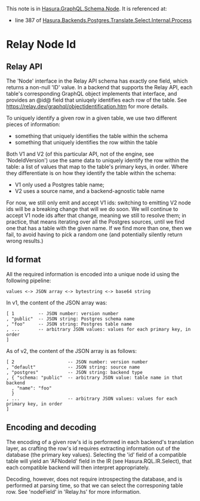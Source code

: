 This note is in [Hasura.GraphQL.Schema.Node](https://github.com/hasura/graphql-engine/blob/master/server/src-lib/Hasura/GraphQL/Schema/Node.hs#L36).
It is referenced at:
  - line 387 of [Hasura.Backends.Postgres.Translate.Select.Internal.Process](https://github.com/hasura/graphql-engine/blob/master/server/src-lib/Hasura/Backends/Postgres/Translate/Select/Internal/Process.hs#L387)

# Relay Node Id


Relay API
---------

The 'Node' interface in the Relay API schema has exactly one field, which
returns a non-null 'ID' value. In a backend that supports the Relay API, each
table's corresponding GraphQL object implements that interface, and provides an
@id@ field that uniuqely identifies each row of the table. See
https://relay.dev/graphql/objectidentification.htm for more details.

To uniquely identify a given row in a given table, we use two different pieces
of information:
  - something that uniquely identifies the table within the schema
  - something that uniquely identifies the row within the table

Both V1 and V2 (of this particular API, not of the engine, see 'NodeIdVersion')
use the same data to uniquely identify the row within the table: a list of
values that map to the table's primary keys, in order. Where they differentiate
is on how they identify the table within the schema:
  - V1 only used a Postgres table name;
  - V2 uses a source name, and a backend-agnostic table name

For now, we still only emit and accept V1 ids: switching to emitting V2 node ids
will be a breaking change that will we do soon. We will continue to accept V1
node ids after that change, meaning we still to resolve them; in practice, that
means iterating over all the Postgres sources, until we find one that has a
table with the given name. If we find more than one, then we fail, to avoid
having to pick a random one (and potentially silently return wrong results.)

Id format
---------

All the required information is encoded into a unique node id using the
following pipeline:

    values <-> JSON array <-> bytestring <-> base64 string

In v1, the content of the JSON array was:

    [ 1         -- JSON number: version number
    , "public"  -- JSON string: Postgres schema name
    , "foo"     -- JSON string: Postgres table name
    , ...       -- arbitrary JSON values: values for each primary key, in order
    ]

As of v2, the content of the JSON array is as follows:

    [ 2                    -- JSON number: version number
    , "default"            -- JSON string: source name
    , "postgres"           -- JSON string: backend type
    , { "schema: "public"  -- arbitrary JSON value: table name in that backend
      , "name": "foo"
      }
    , ...                  -- arbitrary JSON values: values for each primary key, in order
    ]

Encoding and decoding
---------------------

The encoding of a given row's id is performed in each backend's translation
layer, as crafting the row's id requires extracting information out of the
database (the primary key values). Selecting the 'id' field of a compatible
table will yield an 'AFNodeId' field in the IR (see Hasura.RQL.IR.Select), that
each compatible backend will then interpret appropriately.

Decoding, however, does not require introspecting the database, and is performed
at parsing time, so that we can select the corresponing table row. See
'nodeField' in 'Relay.hs' for more information.

